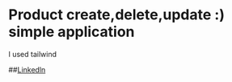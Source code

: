 # Product create,delete,update :) simple application

I used tailwind

##[Linkedln](https://www.linkedin.com/feed/update/urn:li:activity:7108853008192446464/)
